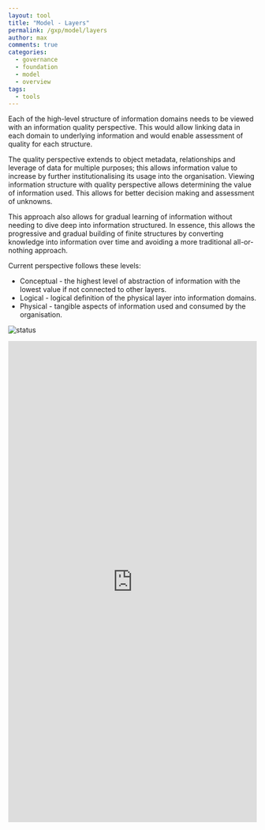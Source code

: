 ```yaml
---
layout: tool
title: "Model - Layers"
permalink: /gxp/model/layers
author: max
comments: true
categories:
  - governance
  - foundation
  - model
  - overview
tags:
  - tools
---
```


Each of the high-level structure of information domains needs to be viewed with an information quality perspective. This would allow linking data in each domain to underlying information and would enable assessment of quality for each structure.

The quality perspective extends to object metadata, relationships and leverage of data for multiple purposes; this allows information value to increase by further institutionalising its usage into the organisation.   Viewing information structure with quality perspective allows determining the value of information used. This allows for better decision making and assessment of unknowns.

This approach also allows for gradual learning of information without needing to dive deep into information structured. In essence, this allows the progressive and gradual building of finite structures by converting knowledge into information over time and avoiding a more traditional all-or-nothing approach.

Current perspective follows these levels:

* Conceptual - the highest level of abstraction of information with the lowest value if not connected to other layers.
* Logical - logical definition of the physical layer into information domains.
* Physical - tangible aspects of information used and consumed by the organisation.

![status](https://img.shields.io/badge/status-draft-red)

<iframe
  frameborder="0"
  style="width:100%;height:973px;"
  src="https://viewer.diagrams.net/#Uhttps%3A%2F%2Fdrive.google.com%2Fuc%3Fid%3D1tL5HffJEbBLoYA5AkEFRphCt_FemU8jN">
</iframe>
